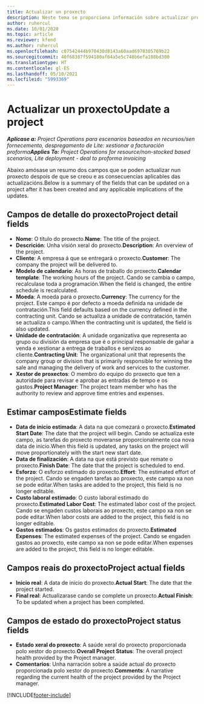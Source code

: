 ```yaml
---
title: Actualizar un proxecto
description: Neste tema se proporciona información sobre actualizar proxectos en Project Operations.
author: ruhercul
ms.date: 10/01/2020
ms.topic: article
ms.reviewer: kfend
ms.author: ruhercul
ms.openlocfilehash: c07542444b970430d8143a60aad6970305769b22
ms.sourcegitcommit: 40f68387f594180af64a5e5c748b6efa188bd300
ms.translationtype: HT
ms.contentlocale: gl-ES
ms.lasthandoff: 05/10/2021
ms.locfileid: "5993369"
---
```

# <a name="update-a-project"></a><span data-ttu-id="a0793-103">Actualizar un proxecto</span><span class="sxs-lookup"><span data-stu-id="a0793-103">Update a project</span></span>

<span data-ttu-id="a0793-104">_**Aplícase a:** Project Operations para escenarios baseados en recursos/sen fornecemento, despregamento de Lite: xestionar a facturación proforma_</span><span class="sxs-lookup"><span data-stu-id="a0793-104">_**Applies To:** Project Operations for resource/non-stocked based scenarios, Lite deployment - deal to proforma invoicing_</span></span>

<span data-ttu-id="a0793-105">Abaixo amósase un resumo dos campos que se poden actualizar nun proxecto despois de que se creou e as consecuencias aplicables das actualizacións.</span><span class="sxs-lookup"><span data-stu-id="a0793-105">Below is a summary of the fields that can be updated on a project after it has been created and any applicable implications of the updates.</span></span>

## <a name="project-detail-fields"></a><span data-ttu-id="a0793-106">Campos de detalle do proxecto</span><span class="sxs-lookup"><span data-stu-id="a0793-106">Project detail fields</span></span>

- <span data-ttu-id="a0793-107">**Nome**: O título do proxecto.</span><span class="sxs-lookup"><span data-stu-id="a0793-107">**Name**: The title of the project.</span></span>
- <span data-ttu-id="a0793-108">**Descrición**: Unha visión xeral do proxecto.</span><span class="sxs-lookup"><span data-stu-id="a0793-108">**Description**: An overview of the project.</span></span>
- <span data-ttu-id="a0793-109">**Cliente**: A empresa á que se entregará o proxecto.</span><span class="sxs-lookup"><span data-stu-id="a0793-109">**Customer**: The company the project will be delivered to.</span></span>
- <span data-ttu-id="a0793-110">**Modelo de calendario**: As horas de traballo do proxecto.</span><span class="sxs-lookup"><span data-stu-id="a0793-110">**Calendar template**: The working hours of the project.</span></span> <span data-ttu-id="a0793-111">Cando se cambia o campo, recalculase toda a programación.</span><span class="sxs-lookup"><span data-stu-id="a0793-111">When the field is changed, the entire schedule is recalculated.</span></span>
- <span data-ttu-id="a0793-112">**Moeda**: A moeda para o proxecto.</span><span class="sxs-lookup"><span data-stu-id="a0793-112">**Currency**: The currency for the project.</span></span> <span data-ttu-id="a0793-113">Este campo é por defecto a moeda definida na unidade de contratación.</span><span class="sxs-lookup"><span data-stu-id="a0793-113">This field defaults based on the currency defined in the contracting unit.</span></span> <span data-ttu-id="a0793-114">Cando se actualiza a unidade de contratación, tamén se actualiza o campo.</span><span class="sxs-lookup"><span data-stu-id="a0793-114">When the contracting unit is updated, the field is also updated.</span></span>
- <span data-ttu-id="a0793-115">**Unidade de contratación**: A unidade organizativa que representa ao grupo ou división da empresa que é o principal responsable de gañar a venda e xestionar a entrega de traballos e servizos ao cliente.</span><span class="sxs-lookup"><span data-stu-id="a0793-115">**Contracting Unit**: The organizational unit that represents the company group or division that is primarily responsible for winning the sale and managing the delivery of work and services to the customer.</span></span> 
- <span data-ttu-id="a0793-116">**Xestor de proxectos**: O membro do equipo do proxecto que ten a autoridade para revisar e aprobar as entradas de tempo e os gastos.</span><span class="sxs-lookup"><span data-stu-id="a0793-116">**Project Manager**: The project team member who has the authority to review and approve time entries and expenses.</span></span>

## <a name="estimate-fields"></a><span data-ttu-id="a0793-117">Estimar campos</span><span class="sxs-lookup"><span data-stu-id="a0793-117">Estimate fields</span></span>

- <span data-ttu-id="a0793-118">**Data de inicio estimada**: A data na que comezará o proxecto.</span><span class="sxs-lookup"><span data-stu-id="a0793-118">**Estimated Start Date**: The date that the project will begin.</span></span> <span data-ttu-id="a0793-119">Cando se actualiza este campo, as tarefas do proxecto moveranse proporcionalmente coa nova data de inicio.</span><span class="sxs-lookup"><span data-stu-id="a0793-119">When this field is updated, any tasks on the project will move proportionately with the start new start date.</span></span>
- <span data-ttu-id="a0793-120">**Data de finalización**: A data na que está previsto que remate o proxecto.</span><span class="sxs-lookup"><span data-stu-id="a0793-120">**Finish Date**: The date that the project is scheduled to end.</span></span>
- <span data-ttu-id="a0793-121">**Esforzo**: O esforzo estimado do proxecto.</span><span class="sxs-lookup"><span data-stu-id="a0793-121">**Effort**: The estimated effort of the project.</span></span> <span data-ttu-id="a0793-122">Cando se engaden tarefas ao proxecto, este campo xa non se pode editar.</span><span class="sxs-lookup"><span data-stu-id="a0793-122">When tasks are added to the project, this field is no longer editable.</span></span>
- <span data-ttu-id="a0793-123">**Custo laboral estimado**: O custo laboral estimado do proxecto.</span><span class="sxs-lookup"><span data-stu-id="a0793-123">**Estimated Labor Cost**: The estimated labor cost of the project.</span></span> <span data-ttu-id="a0793-124">Cando se engaden custos laborais ao proxecto, este campo xa non se pode editar.</span><span class="sxs-lookup"><span data-stu-id="a0793-124">When labor costs are added to the project, this field is no longer editable.</span></span>
- <span data-ttu-id="a0793-125">**Gastos estimados**: Os gastos estimados do proxecto.</span><span class="sxs-lookup"><span data-stu-id="a0793-125">**Estimated Expenses**: The estimated expenses of the project.</span></span> <span data-ttu-id="a0793-126">Cando se engaden gastos ao proxecto, este campo xa non se pode editar.</span><span class="sxs-lookup"><span data-stu-id="a0793-126">When expenses are added to the project, this field is no longer editable.</span></span>

## <a name="project-actual-fields"></a><span data-ttu-id="a0793-127">Campos reais do proxecto</span><span class="sxs-lookup"><span data-stu-id="a0793-127">Project actual fields</span></span>
- <span data-ttu-id="a0793-128">**Inicio real**: A data de inicio do proxecto.</span><span class="sxs-lookup"><span data-stu-id="a0793-128">**Actual Start**: The date that the project started.</span></span>
- <span data-ttu-id="a0793-129">**Final real**: Actualizarase cando se complete un proxecto.</span><span class="sxs-lookup"><span data-stu-id="a0793-129">**Actual Finish**: To be updated when a project has been completed.</span></span>

## <a name="project-status-fields"></a><span data-ttu-id="a0793-130">Campos de estado do proxecto</span><span class="sxs-lookup"><span data-stu-id="a0793-130">Project status fields</span></span>

- <span data-ttu-id="a0793-131">**Estado xeral do proxecto**: A saúde xeral do proxecto proporcionada polo xestor do proxecto.</span><span class="sxs-lookup"><span data-stu-id="a0793-131">**Overall Project Status**: The overall project health provided by the Project manager.</span></span>
- <span data-ttu-id="a0793-132">**Comentarios**: Unha narración sobre a saúde actual do proxecto proporcionada polo xestor do proxecto.</span><span class="sxs-lookup"><span data-stu-id="a0793-132">**Comments**: A narrative regarding the current health of the project provided by the Project manager.</span></span>



[!INCLUDE[footer-include](../includes/footer-banner.md)]